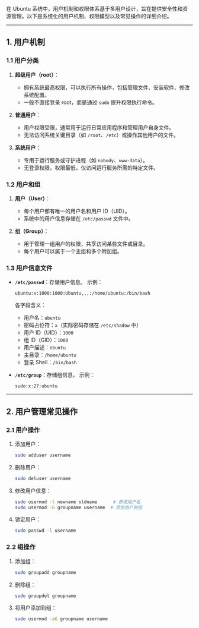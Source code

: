 在 Ubuntu 系统中，用户机制和权限体系基于多用户设计，旨在提供安全性和资源管理。以下是系统化的用户机制、权限模型以及常见操作的详细介绍。

---

## 1. 用户机制

### 1.1 用户分类
1. **超级用户（root）**：
   - 拥有系统最高权限，可以执行所有操作，包括管理文件、安装软件、修改系统配置。
   - 一般不直接登录 root，而是通过 `sudo` 提升权限执行命令。

2. **普通用户**：
   - 用户权限受限，通常用于运行日常应用程序和管理用户自身文件。
   - 无法访问系统关键目录（如 `/root`、`/etc`）或操作其他用户的文件。

3. **系统用户**：
   - 专用于运行服务或守护进程（如 `nobody`、`www-data`）。
   - 无登录权限，权限最低，仅访问运行服务所需的特定文件。

### 1.2 用户和组
1. **用户（User）**：
   - 每个用户都有唯一的用户名和用户 ID（UID）。
   - 系统中的用户信息存储在 `/etc/passwd` 文件中。

2. **组（Group）**：
   - 用于管理一组用户的权限，共享访问某些文件或目录。
   - 每个用户可以属于一个主组和多个附加组。

### 1.3 用户信息文件
- **`/etc/passwd`**：存储用户信息。
  示例：
  ```
  ubuntu:x:1000:1000:Ubuntu,,,:/home/ubuntu:/bin/bash
  ```
  各字段含义：
  - 用户名：`ubuntu`
  - 密码占位符：`x`（实际密码存储在 `/etc/shadow` 中）
  - 用户 ID（UID）：`1000`
  - 组 ID（GID）：`1000`
  - 用户描述：`Ubuntu`
  - 主目录：`/home/ubuntu`
  - 登录 Shell：`/bin/bash`

- **`/etc/group`**：存储组信息。
  示例：
  ```
  sudo:x:27:ubuntu
  ```


---

## 2. 用户管理常见操作

### 2.1 用户操作
1. 添加用户：
   ```bash
   sudo adduser username
   ```
2. 删除用户：
   ```bash
   sudo deluser username
   ```
3. 修改用户信息：
   ```bash
   sudo usermod -l newname oldname      # 修改用户名
   sudo usermod -G groupname username  # 添加用户到组
   ```
4. 锁定用户：
   ```bash
   sudo passwd -l username
   ```

### 2.2 组操作
1. 添加组：
   ```bash
   sudo groupadd groupname
   ```
2. 删除组：
   ```bash
   sudo groupdel groupname
   ```
3. 将用户添加到组：
   ```bash
   sudo usermod -aG groupname username
   ```


